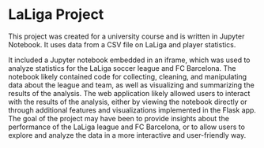 # LaLiga Project

This project was created for a university course and is written in Jupyter Notebook. It uses data from a CSV file on LaLiga and player statistics.

 It included a Jupyter notebook embedded in an iframe, which was used to analyze statistics for the LaLiga soccer league and FC Barcelona. The notebook likely contained code for collecting, cleaning, and manipulating data about the league and team, as well as visualizing and summarizing the results of the analysis. The web application likely allowed users to interact with the results of the analysis, either by viewing the notebook directly or through additional features and visualizations implemented in the Flask app. The goal of the project may have been to provide insights about the performance of the LaLiga league and FC Barcelona, or to allow users to explore and analyze the data in a more interactive and user-friendly way.